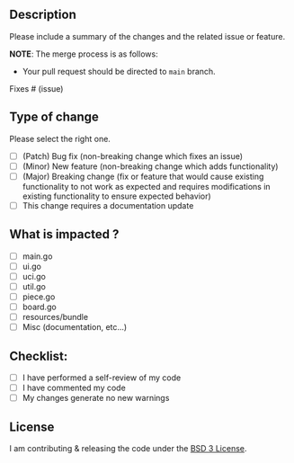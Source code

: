 <!-- Be sure that your work is based off `main` branch. -->

## Description

Please include a summary of the changes and the related issue or feature.

**NOTE**: The merge process is as follows:
- Your pull request should be directed to `main` branch.

Fixes # (issue)

## Type of change

Please select the right one.

- [ ] (Patch) Bug fix (non-breaking change which fixes an issue)
- [ ] (Minor) New feature (non-breaking change which adds functionality)
- [ ] (Major) Breaking change (fix or feature that would cause existing functionality to not work as expected and requires modifications in existing functionality to ensure expected behavior)
- [ ] This change requires a documentation update

## What is impacted ?

  - [ ] main.go
  - [ ] ui.go
  - [ ] uci.go
  - [ ] util.go
  - [ ] piece.go
  - [ ] board.go
  - [ ] resources/bundle
  - [ ] Misc (documentation, etc...)

## Checklist:

- [ ] I have performed a self-review of my code
- [ ] I have commented my code
- [ ] My changes generate no new warnings

## License

I am contributing & releasing the code under the [BSD 3 License](https://raw.githubusercontent.com/Dero-Dev-101/chess/main/LICENSE).